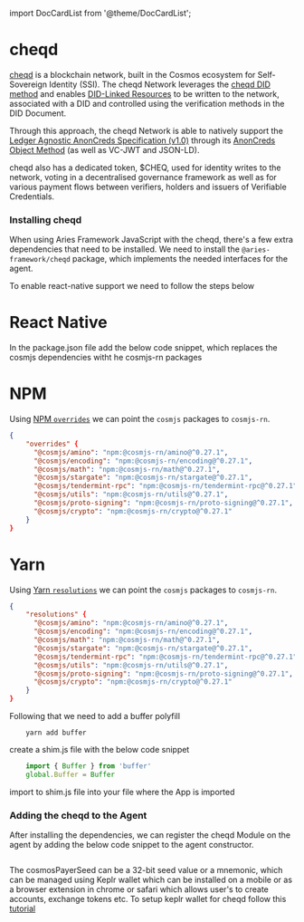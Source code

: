 import DocCardList from '@theme/DocCardList';

# cheqd

[cheqd](https://github.com/cheqd/sdk) is a blockchain network, built in the Cosmos ecosystem for Self-Sovereign Identity (SSI). The cheqd Network leverages the [cheqd DID method](https://docs.cheqd.io/identity/architecture/adr-list/adr-001-cheqd-did-method) and enables [DID-Linked Resources](https://docs.cheqd.io/identity/architecture/adr-list/adr-002-did-linked-resources) to be written to the network, associated with a DID and controlled using the verification methods in the DID Document. 

Through this approach, the cheqd Network is able to natively support the [Ledger Agnostic AnonCreds Specification (v1.0)](https://hyperledger.github.io/anoncreds-spec/) through its [AnonCreds Object Method](https://docs.cheqd.io/identity/guides/anoncreds) (as well as VC-JWT and JSON-LD). 

cheqd also has a dedicated token, $CHEQ, used for identity writes to the network, voting in a decentralised governance framework as well as for various payment flows between verifiers, holders and issuers of Verifiable Credentials.


### Installing cheqd

When using Aries Framework JavaScript with the cheqd, there's a few extra dependencies that need to be installed. We need to install the `@aries-framework/cheqd` package, which implements the needed interfaces for the agent.

To enable react-native support we need to follow the steps below

<DocCardList />

# React Native

In the package.json file add the below code snippet, which replaces the cosmjs dependencies witht he cosmjs-rn packages

<!--tabs-->

# NPM

Using [NPM `overrides`](https://docs.npmjs.com/cli/v9/configuring-npm/package-json#overrides) we can point the `cosmjs` packages to `cosmjs-rn`.

```json
{
    "overrides" {
      "@cosmjs/amino": "npm:@cosmjs-rn/amino@^0.27.1",
      "@cosmjs/encoding": "npm:@cosmjs-rn/encoding@^0.27.1",
      "@cosmjs/math": "npm:@cosmjs-rn/math@^0.27.1",
      "@cosmjs/stargate": "npm:@cosmjs-rn/stargate@^0.27.1",
      "@cosmjs/tendermint-rpc": "npm:@cosmjs-rn/tendermint-rpc@^0.27.1",
      "@cosmjs/utils": "npm:@cosmjs-rn/utils@^0.27.1",
      "@cosmjs/proto-signing": "npm:@cosmjs-rn/proto-signing@^0.27.1",
      "@cosmjs/crypto": "npm:@cosmjs-rn/crypto@^0.27.1"
    }
}
```

# Yarn

Using [Yarn `resolutions`](https://classic.yarnpkg.com/lang/en/docs/selective-version-resolutions/) we can point the `cosmjs` packages to `cosmjs-rn`.

```json
{
    "resolutions" {
      "@cosmjs/amino": "npm:@cosmjs-rn/amino@^0.27.1",
      "@cosmjs/encoding": "npm:@cosmjs-rn/encoding@^0.27.1",
      "@cosmjs/math": "npm:@cosmjs-rn/math@^0.27.1",
      "@cosmjs/stargate": "npm:@cosmjs-rn/stargate@^0.27.1",
      "@cosmjs/tendermint-rpc": "npm:@cosmjs-rn/tendermint-rpc@^0.27.1",
      "@cosmjs/utils": "npm:@cosmjs-rn/utils@^0.27.1",
      "@cosmjs/proto-signing": "npm:@cosmjs-rn/proto-signing@^0.27.1",
      "@cosmjs/crypto": "npm:@cosmjs-rn/crypto@^0.27.1"
    }
}
```

Following that we need to add a buffer polyfill

```console
    yarn add buffer
```

create a shim.js file with the below code snippet
```typescript
    import { Buffer } from 'buffer'
    global.Buffer = Buffer
```

import to shim.js file into your file where the App is imported

<!--/tabs-->

### Adding the cheqd to the Agent

After installing the dependencies, we can register the cheqd Module on the agent by adding the below code snippet to the agent constructor.

<!--tabs-->

```typescript showLineNumbers set-up-cheqd.ts section-1

```

The cosmosPayerSeed can be a 32-bit seed value or a mnemonic, which can be managed using Keplr wallet which can be installed on a mobile or as a browser extension in chrome or safari which allows user's to create accounts, exchange tokens etc. To setup keplr wallet for cheqd follow this [tutorial](https://learn.cheqd.io/getting-set-up-on-cheqd/cheqd-supported-wallets/keplr-wallet)